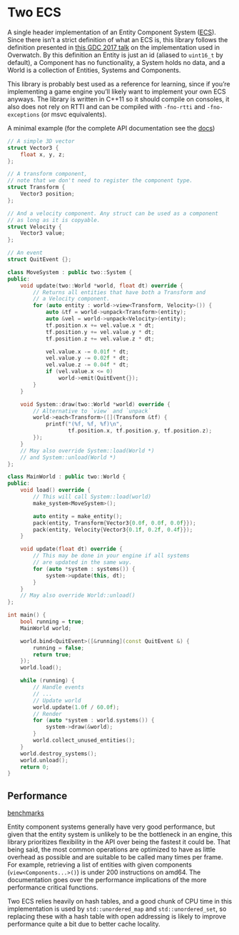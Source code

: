 # Two ECS

A single header implementation of an Entity Component System ([ECS](https://en.wikipedia.org/wiki/Entity_component_system)). Since there isn’t a strict definition of what an ECS is, this library follows the definition presented in [this GDC 2017 talk](https://www.youtube.com/watch?v=W3aieHjyNvw) on the implementation used in Overwatch. By this definition an Entity is just an id (aliased to `uint16_t` by default), a Component has no functionality, a System holds no data, and a World is a collection of Entities, Systems and Components.

This library is probably best used as a reference for learning, since if you’re implementing a game engine you’ll likely want to implement your own ECS anyways. The library is written in C++11 so it should compile on consoles, it also does not rely on RTTI and can be compiled with `-fno-rtti` and `-fno-exceptions` (or msvc equivalents).

A minimal example (for the complete API documentation see the [docs](./docs/README.md))

```cpp
// A simple 3D vector
struct Vector3 {
    float x, y, z;
};

// A transform component,
// note that we don't need to register the component type.
struct Transform {
    Vector3 position;
};

// And a velocity component. Any struct can be used as a component
// as long as it is copyable.
struct Velocity {
    Vector3 value;
};

// An event
struct QuitEvent {};

class MoveSystem : public two::System {
public:
    void update(two::World *world, float dt) override {
        // Returns all entities that have both a Transform and
        // a Velocity component.
        for (auto entity : world->view<Transform, Velocity>()) {
            auto &tf = world->unpack<Transform>(entity);
            auto &vel = world->unpack<Velocity>(entity);
            tf.position.x += vel.value.x * dt;
            tf.position.y += vel.value.y * dt;
            tf.position.z += vel.value.z * dt;

            vel.value.x -= 0.01f * dt;
            vel.value.y -= 0.02f * dt;
            vel.value.z -= 0.04f * dt;
            if (vel.value.x <= 0)
                world->emit(QuitEvent{});
        }
    }

    void System::draw(two::World *world) override {
        // Alternative to `view` and `unpack`
        world->each<Transform>([](Transform &tf) {
            printf("(%f, %f, %f)\n",
                   tf.position.x, tf.position.y, tf.position.z);
        });
    }
    // May also override System::load(World *)
    // and System::unload(World *)
};

class MainWorld : public two::World {
public:
    void load() override {
        // This will call System::load(world)
        make_system<MoveSystem>();

        auto entity = make_entity();
        pack(entity, Transform{Vector3{0.0f, 0.0f, 0.0f}});
        pack(entity, Velocity{Vector3{0.1f, 0.2f, 0.4f}});
    }

    void update(float dt) override {
        // This may be done in your engine if all systems
        // are updated in the same way.
        for (auto *system : systems()) {
            system->update(this, dt);
        }
    }
    // May also override World::unload()
};

int main() {
    bool running = true;
    MainWorld world;

    world.bind<QuitEvent>([&running](const QuitEvent &) {
        running = false;
        return true;
    });
    world.load();

    while (running) {
        // Handle events
        // ...
        // Update world
        world.update(1.0f / 60.0f);
        // Render
        for (auto *system : world.systems()) {
            system->draw(&world);
        }
        world.collect_unused_entities();
    }
    world.destroy_systems();
    world.unload();
    return 0;
}
```

## Performance

[benchmarks](./docs/benchmarks.md)

Entity component systems generally have very good performance, but given that the entity system is unlikely to be the bottleneck in an engine, this library prioritizes flexibility in the API over being the fastest it could be. That being said, the most common operations are optimized to have as little overhead as possible and are suitable to be called many times per frame. For example, retrieving a list of entities with given components (`view<Components...>()`) is under 200 instructions on amd64. The documentation goes over the performance implications of the more performance critical functions.

Two ECS relies heavily on hash tables, and a good chunk of CPU time in this implementation is used by `std::unordered_map` and `std::unordered_set`, so replacing these with a hash table with open addressing is likely to improve performance quite a bit due to better cache locality.

